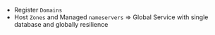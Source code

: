 + Register `Domains`
+ Host `Zones` and Managed `nameservers`
=> Global Service with single database and globally resilience